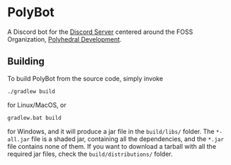 # PolyBot

A Discord bot for the [Discord Server](https://discord.dfsek.com) centered around the FOSS Organization,
[Polyhedral Development](https://github.com/PolyhedralDev).

## Building

To build PolyBot from the source code, simply invoke

```bash
./gradlew build
```

for Linux/MacOS, or

```cmd
gradlew.bat build
```

for Windows, and it will produce a jar file in the `build/libs/` folder. The `*-all.jar` file is a shaded jar,
containing all the dependencies, and the `*.jar` file contains none of them. If you want to download a tarball with all
the required jar files, check the `build/distributions/` folder.